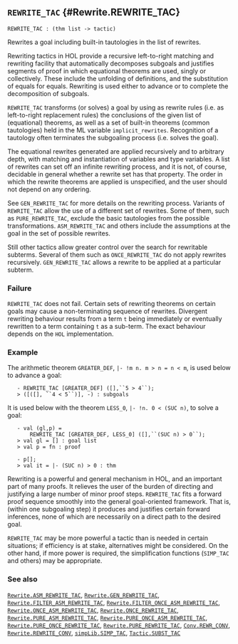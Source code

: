 ## `REWRITE_TAC` {#Rewrite.REWRITE_TAC}


```
REWRITE_TAC : (thm list -> tactic)
```



Rewrites a goal including built-in tautologies in the list of rewrites.


Rewriting tactics in HOL provide a recursive left-to-right matching
and rewriting facility that automatically decomposes subgoals and
justifies segments of proof in which equational theorems are used,
singly or collectively.  These include the unfolding of definitions,
and the substitution of equals for equals.  Rewriting is used either
to advance or to complete the decomposition of subgoals.

`REWRITE_TAC` transforms (or solves) a goal by using as rewrite rules
(i.e. as left-to-right replacement rules) the conclusions of the given
list of (equational) theorems, as well as a set of built-in theorems
(common tautologies) held in the ML variable `implicit_rewrites`.
Recognition of a tautology often terminates the subgoaling process
(i.e. solves the goal).

The equational rewrites generated are applied recursively and to
arbitrary depth, with matching and instantiation of variables and type
variables.  A list of rewrites can set off an infinite rewriting
process, and it is not, of course, decidable in general whether a
rewrite set has that property. The order in which the rewrite theorems
are applied is unspecified, and the user should not depend on any
ordering.

See `GEN_REWRITE_TAC` for more details on the rewriting process.
Variants of `REWRITE_TAC` allow the use of a different set of
rewrites. Some of them, such as `PURE_REWRITE_TAC`, exclude the basic
tautologies from the possible transformations. `ASM_REWRITE_TAC` and
others include the assumptions at the goal in the set of possible
rewrites.

Still other tactics allow greater control over the search for
rewritable subterms. Several of them such as `ONCE_REWRITE_TAC` do not
apply rewrites recursively. `GEN_REWRITE_TAC` allows a rewrite to be
applied at a particular subterm.

### Failure

`REWRITE_TAC` does not fail. Certain sets of rewriting theorems on
certain goals may cause a non-terminating sequence of rewrites.
Divergent rewriting behaviour results from a term `t` being
immediately or eventually rewritten to a term containing `t` as a
sub-term. The exact behaviour depends on the `HOL` implementation.

### Example

The arithmetic theorem `GREATER_DEF`, `|- !m n. m > n = n < m`, is used
below to advance a goal:
    
       - REWRITE_TAC [GREATER_DEF] ([],``5 > 4``);
       > ([([], ``4 < 5``)], -) : subgoals
    
It is used below with the theorem `LESS_0`,
`|- !n. 0 < (SUC n)`, to solve a goal:
    
       - val (gl,p) =
           REWRITE_TAC [GREATER_DEF, LESS_0] ([],``(SUC n) > 0``);
       > val gl = [] : goal list
       > val p = fn : proof
    
       - p[];
       > val it = |- (SUC n) > 0 : thm
    




Rewriting is a powerful and general mechanism in HOL, and an important
part of many proofs.  It relieves the user of the burden of directing
and justifying a large number of minor proof steps.  `REWRITE_TAC`
fits a forward proof sequence smoothly into the general goal-oriented
framework. That is, (within one subgoaling step) it produces and
justifies certain forward inferences, none of which are necessarily on
a direct path to the desired goal.

`REWRITE_TAC` may be more powerful a tactic than is needed in certain
situations; if efficiency is at stake, alternatives might be
considered.  On the other hand, if more power is required, the
simplification functions (`SIMP_TAC` and others) may be appropriate.

### See also

[`Rewrite.ASM_REWRITE_TAC`](#Rewrite.ASM_REWRITE_TAC), [`Rewrite.GEN_REWRITE_TAC`](#Rewrite.GEN_REWRITE_TAC), [`Rewrite.FILTER_ASM_REWRITE_TAC`](#Rewrite.FILTER_ASM_REWRITE_TAC), [`Rewrite.FILTER_ONCE_ASM_REWRITE_TAC`](#Rewrite.FILTER_ONCE_ASM_REWRITE_TAC), [`Rewrite.ONCE_ASM_REWRITE_TAC`](#Rewrite.ONCE_ASM_REWRITE_TAC), [`Rewrite.ONCE_REWRITE_TAC`](#Rewrite.ONCE_REWRITE_TAC), [`Rewrite.PURE_ASM_REWRITE_TAC`](#Rewrite.PURE_ASM_REWRITE_TAC), [`Rewrite.PURE_ONCE_ASM_REWRITE_TAC`](#Rewrite.PURE_ONCE_ASM_REWRITE_TAC), [`Rewrite.PURE_ONCE_REWRITE_TAC`](#Rewrite.PURE_ONCE_REWRITE_TAC), [`Rewrite.PURE_REWRITE_TAC`](#Rewrite.PURE_REWRITE_TAC), [`Conv.REWR_CONV`](#Conv.REWR_CONV), [`Rewrite.REWRITE_CONV`](#Rewrite.REWRITE_CONV), [`simpLib.SIMP_TAC`](#simpLib.SIMP_TAC), [`Tactic.SUBST_TAC`](#Tactic.SUBST_TAC)

